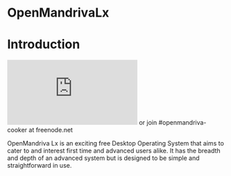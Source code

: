 # OpenMandrivaLx

# Introduction

![OpenMandriva](https://img.shields.io/matrix/openmandriva:matrix.org?style=plastic) or join #openmandriva-cooker at freenode.net

OpenMandriva Lx is an exciting free Desktop Operating System that aims to cater
to and interest first time and advanced users alike. It has the breadth and 
depth of an advanced system but is designed to be simple and straightforward in use.
